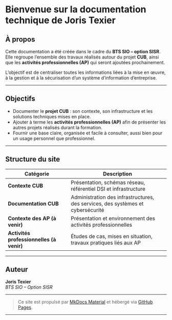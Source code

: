 # Bienvenue sur la documentation technique de Joris Texier

## À propos

Cette documentation a été créée dans le cadre du **BTS SIO – option SISR**.  
Elle regroupe l’ensemble des travaux réalisés autour du projet **CUB**, ainsi que les **activités professionnelles (AP)** qui seront ajoutées prochainement.

L’objectif est de centraliser toutes les informations liées à la mise en œuvre, à la gestion et à la sécurisation d’un système d’information d’entreprise.

---

## Objectifs

- Documenter le **projet CUB** : son contexte, son infrastructure et les solutions techniques mises en place.  
- Ajouter à terme les **activités professionnelles (AP)** afin de présenter les autres projets réalisés durant la formation.  
- Fournir une base claire, organisée et facile à consulter, aussi bien pour un usage personnel que professionnel.

---

## Structure du site

| Catégorie | Description |
|------------|-------------|
| **Contexte CUB** | Présentation, schémas réseau, référentiel DSI et infrastructure |
| **Documentation CUB** | Administration des infrastructures, des services, des systèmes et cybersécurité |
| **Contexte des AP (à venir)** | Présentation et environnement des activités professionnelles |
| **Activités professionnelles (à venir)** | Études de cas, mises en situation, travaux pratiques liés aux AP |

---

## Auteur

**Joris Texier**  
_BTS SIO – Option SISR_  

---

> Ce site est propulsé par [MkDocs Material](https://squidfunk.github.io/mkdocs-material/) et hébergé via [GitHub Pages](https://joris-texier.github.io/documentation-cub/).

---
